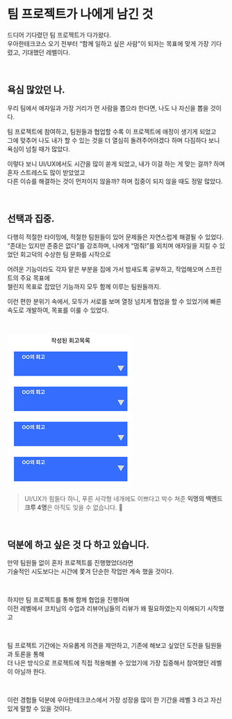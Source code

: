 # 팀 프로젝트가 나에게 남긴 것

드디어 기다렸던 팀 프로젝트가 다가왔다.<br/>
우아한테크코스 오기 전부터 “함께 일하고 싶은 사람"이 되자는 목표에 맞게 가장 기다렸고, 기대했던 레벨이다.

<br/>

## 욕심 많았던 나.

우리 팀에서 애자일과 가장 거리가 먼 사람을 뽑으라 한다면, 나도 나 자신을 뽑을 것이다.

팀 프로젝트에 참여하고, 팀원들과 협업할 수록 이 프로젝트에 애정이 생기게 되었고<br/>
그에 맞추어 나도 내가 할 수 있는 것을 더 열심히 돌려주어야겠다 하며 다짐하다 보니 욕심이 넘칠 때가 많았다.

이렇다 보니 UI/UX에서도 시간을 많이 쏟게 되었고, 내가 이걸 하는 게 맞는 걸까? 하며 혼자 스트레스도 많이 받았었고<br/>
다른 이슈를 해결하는 것이 먼저이지 않을까? 하며 집중이 되지 않을 때도 정말 많았다.

<br/>

## 선택과 집중.

다행히 적절한 타이밍에, 적절한 팀원들이 있어 문제들은 자연스럽게 해결될 수 있었다.<br/>
“존대는 있지만 존중은 없다”를 강조하며, 나에게 “멈춰!”를 외치며 애자일을 지킬 수 있었던 회고덕의 수상한 팀 문화를 시작으로

어려운 기능이라도 각자 맡은 부분을 집에 가서 밤새도록 공부하고, 작업해오며 스프린트의 주요 목표에<br/>
챌린지 목표로 잡았던 기능까지 모두 함께 이루는 팀원들까지.

이런 편한 분위기 속에서, 모두가 서로를 보며 열정 넘치게 협업을 할 수 있었기에 빠른 속도로 개발하여, 목표를 이룰 수 있었다.

<br/>

![](./image1.png)

> UI/UX가 힘들다 하니, 푸른 사각형 네개에도 이쁘다고 박수 쳐준
> **익명의 백엔드 크루 4명**은 아직도 잊을 수 없습니다. 👀

<br/>

## 덕분에 하고 싶은 것 다 하고 있습니다.

만약 팀원들 없이 혼자 프로젝트를 진행했었더라면<br/>
기술적인 시도보다는 시간에 쫓겨 단순한 작업만 계속 했을 것이다.

<br/>

하지만 팀 프로젝트를 통해 함께 협업을 진행하며<br/>
이전 레벨에서 코치님의 수업과 리뷰어님들의 리뷰가 왜 필요하였는지 이해되기 시작했고

<br/>

팀 프로젝트 기간에는 자유롭게 의견을 제안하고, 기존에 해보고 싶었던 도전을 팀원들과 토론을 통해<br/>
더 나은 방식으로 프로젝트에 직접 적용해볼 수 있었기에 가장 집중해서 참여했던 레벨이 아닐까 한다.

<br/>

이런 경험들 덕분에 우아한테크코스에서 가장 성장을 많이 한 기간을 레벨 3 라고 자신 있게 말할 수 있을 것이다.
